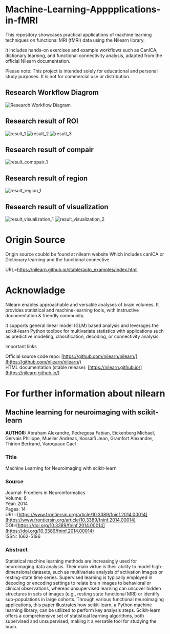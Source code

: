 # Machine-Learning-Apppplications-in-fMRI

This repository showcases practical applications of machine learning techniques on functional MRI (fMRI) data using the Nilearn library. 

It includes hands-on exercises and example workflows such as CanICA, dictionary learning, and functional connectivity analysis, adapted from the official Nilearn documentation.

Please note: This project is intended solely for educational and personal study purposes. It is not for commercial use or distribution.

## Research Workflow Diagrom

![Research Workflow Diagram](assets/Machine%20Learning%20on%20fMRI%20Research%20Workflow%20Diagram%20new.drawio.svg)

## Research result of ROI

![result_1](assets/images/Group-ICA%2520with%2520dictlearn-01.png)
![result_2](assets/images/Group-ICA%2520with%2520dictlearn-02.png)
![result_3](assets/images/Group-ICA%2520with%2520dictlearn-03.png)

## Research result of compair

![result_comppair_1](assets/images/compair_extrac.PNG)

## Research result of region

![result_region_1](assets/images/corr_regions_of_DtL.JPG)

## Research result of visualization

![result_visualization_1](assets/images/connectome_2d.PNG)
![result_visualization_2](assets/images/connectome_3d.PNG)

# Origin Source

Origin source coubld be found at nilearn website
Which includes canICA or Dictionary learning and the functional connective

URL=https://nilearn.github.io/stable/auto_examples/index.html

# Acknowladge

Nilearn enables approachable and versatile analyses of brain volumes. It provides statistical and machine-learning tools, with instructive documentation & friendly community.

It supports general linear model (GLM) based analysis and leverages the scikit-learn Python toolbox for multivariate statistics with applications such as predictive modeling, classification, decoding, or connectivity analysis.

Important links

Official source code repo: [https://github.com/nilearn/nilearn/](https://github.com/nilearn/nilearn/)  
HTML documentation (stable release): [https://nilearn.github.io/](https://nilearn.github.io/)

# For further information about nilearn

## Machine learning for neuroimaging with scikit-learn

**AUTHOR:** Abraham Alexandre, Pedregosa Fabian, Eickenberg Michael, Gervais Philippe, Mueller Andreas, Kossaifi Jean, Gramfort Alexandre, Thirion Bertrand, Varoquaux Gael

### Title

Machine Learning for Neuroimaging with scikit-learn

### Source

Journal: Frontiers in Neuroinformatics  
Volume: 8  
Year: 2014  
Pages: 14  
URL=[https://www.frontiersin.org/article/10.3389/fninf.2014.00014](https://www.frontiersin.org/article/10.3389/fninf.2014.00014)  
DOI=[https://doi.org/10.3389/fninf.2014.00014](https://doi.org/10.3389/fninf.2014.00014)  
ISSN: 1662-5196

### Abstract

Statistical machine learning methods are increasingly used for neuroimaging data analysis. Their main virtue is their ability to model high-dimensional datasets, such as multivariate analysis of activation images or resting-state time series. Supervised learning is typically employed in decoding or encoding settings to relate brain images to behavioral or clinical observations, whereas unsupervised learning can uncover hidden structures in sets of images (e.g., resting state functional MRI) or identify sub-populations in large cohorts. Through various functional neuroimaging applications, this paper illustrates how scikit-learn, a Python machine learning library, can be utilized to perform key analysis steps. Scikit-learn offers a comprehensive set of statistical learning algorithms, both supervised and unsupervised, making it a versatile tool for studying the brain.
